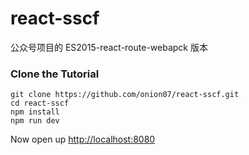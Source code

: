 # react-sscf
公众号项目的 ES2015-react-route-webapck 版本
### Clone the Tutorial
```
git clone https://github.com/onion07/react-sscf.git
cd react-sscf
npm install
npm run dev
```


Now open up  [http://localhost:8080](http://localhost:8080)
